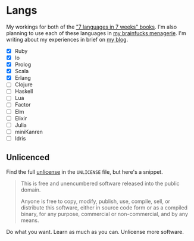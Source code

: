 # Langs

My workings for both of the ["7 languages in 7 weeks" books][books]. I'm also planning to use each of these languages in [my brainfucks menagerie][brainfucks]. I'm writing about my experiences in brief on [my blog][blog].

 * [X] Ruby
 * [X] Io
 * [X] Prolog
 * [X] Scala
 * [X] Erlang
 * [ ] Clojure
 * [ ] Haskell
 * [ ] Lua
 * [ ] Factor
 * [ ] Elm
 * [ ] Elixir
 * [ ] Julia
 * [ ] miniKanren
 * [ ] Idris

## Unlicenced

Find the full [unlicense][] in the `UNLICENSE` file, but here's a snippet.

>This is free and unencumbered software released into the public domain.
>
>Anyone is free to copy, modify, publish, use, compile, sell, or distribute this software, either in source code form or as a compiled binary, for any purpose, commercial or non-commercial, and by any means.

Do what you want. Learn as much as you can. Unlicense more software.

[books]: https://pragprog.com/book/btlang/seven-languages-in-seven-weeks
[brainfucks]: https://github.com/Wolfy87/brainfucks
[unlicense]: http://unlicense.org/
[blog]: http://oli.me.uk/category/langs/
